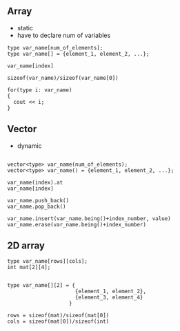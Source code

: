 ## Array

- static
- have to declare num of variables

```
type var_name[num_of_elements];
type var_name[] = {element_1, element_2, ...};

var_name[index]

sizeof(var_name)/sizeof(var_name[0])

for(type i: var_name)
{
  cout << i;
}
```

## Vector

- dynamic

```

vector<type> var_name(num_of_elements);
vector<type> var_name() = {element_1, element_2, ...};

var_name(index).at
var_name[index]

var_name.push_back()
var_name.pop_back()

var_name.insert(var_name.being()+index_number, value)
var_name.erase(var_name.being()+index_number)
```


## 2D array

```
type var_name[rows][cols];
int mat[2][4];


type var_name[][2] = { 
                      {element_1, element_2},
                      {element_3, element_4} 
                    }

rows = sizeof(mat)/sizeof(mat[0])
cols = sizeof(mat[0])/sizeof(int)

```





















